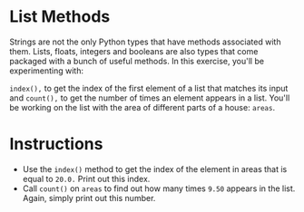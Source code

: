# List Methods
Strings are not the only Python types that have methods associated with them. Lists, floats, integers and booleans are also types that come packaged with a bunch of useful methods. In this exercise, you'll be experimenting with:

`index(),` to get the index of the first element of a list that matches its input and
`count(),` to get the number of times an element appears in a list.
You'll be working on the list with the area of different parts of a house: `areas`.

# Instructions
- Use the `index()` method to get the index of the element in areas that is equal to `20.0.` Print out this index.
- Call `count()` on `areas` to find out how many times `9.50` appears in the list. Again, simply print out this number.
